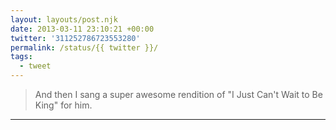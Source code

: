 ```yaml
---
layout: layouts/post.njk
date: 2013-03-11 23:10:21 +00:00
twitter: '311252786723553280'
permalink: /status/{{ twitter }}/
tags: 
  - tweet
---
```


> And then I sang a super awesome rendition of "I Just Can't Wait to Be King" for him.

---
